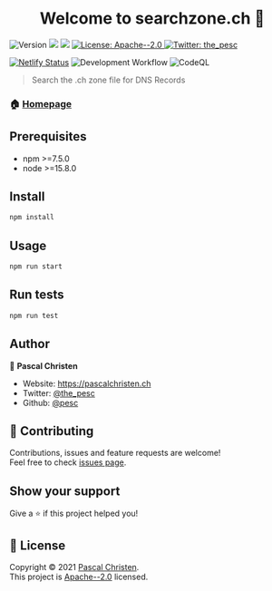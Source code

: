 <h1 align="center">Welcome to searchzone.ch 👋</h1>
<p>
  <img alt="Version" src="https://img.shields.io/badge/version-2.0.0-blue.svg?cacheSeconds=2592000" />
  <img src="https://img.shields.io/badge/npm-%3E%3D7.5.0-blue.svg" />
  <img src="https://img.shields.io/badge/node-%3E%3D15.8.0-blue.svg" />
  <a href="https://www.apache.org/licenses/LICENSE-2.0" target="_blank">
    <img alt="License: Apache--2.0" src="https://img.shields.io/badge/License-Apache--2.0-yellow.svg" />
  </a>
  <a href="https://twitter.com/the_pesc" target="_blank">
    <img alt="Twitter: the_pesc" src="https://img.shields.io/twitter/follow/the_pesc.svg?style=social" />
  </a>
</p>

[![Netlify Status](https://api.netlify.com/api/v1/badges/16ac7a60-8604-42f7-8bf2-f9c3ded889ac/deploy-status)](https://app.netlify.com/sites/searchzonech/deploys)
![Development Workflow](https://github.com/pesc/searchzonech/workflows/Development%20Workflow/badge.svg?branch=ng)
![CodeQL](https://github.com/pesc/searchzonech/workflows/CodeQL/badge.svg)

> Search the .ch zone file for DNS Records
### 🏠 [Homepage](https://searchzone.ch)

## Prerequisites

- npm >=7.5.0
- node >=15.8.0

## Install

```sh
npm install
```

## Usage

```sh
npm run start
```

## Run tests

```sh
npm run test
```

## Author

👤 **Pascal Christen**

* Website: https://pascalchristen.ch
* Twitter: [@the_pesc](https://twitter.com/the_pesc)
* Github: [@pesc](https://github.com/pesc)

## 🤝 Contributing

Contributions, issues and feature requests are welcome!<br />Feel free to check [issues page](https://github.com/pesc/searchzonech/issues). 

## Show your support

Give a ⭐️ if this project helped you!

## 📝 License

Copyright © 2021 [Pascal Christen](https://github.com/pesc).<br />
This project is [Apache--2.0](https://www.apache.org/licenses/LICENSE-2.0) licensed.